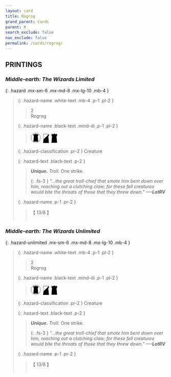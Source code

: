 ```yaml
---
layout: card
title: Rogrog
grand_parent: Cards
parent: R
search_exclude: false
nav_exclude: false
permalink: /cards/rogrog/
---
```


## PRINTINGS


### _Middle-earth: The Wizards Limited_

{: .hazard .mx-sm-6 .mx-md-8 .mx-lg-10 .mb-4 }
> {: .hazard-name .white-text .mb-4 .p-1 .pl-2 }
> > <div class="hazard-mp">2</div>
> > <div class="card-name">Rogrog</div>
>
> {: .hazard-name .black-text .mind-di .p-1 .pl-2 }
> > ![](/assets/images/dark-domain.svg)&ensp;![](/assets/images/shadow-hold.svg)&ensp;![](/assets/images/dark-hold.svg)
>
> {: .hazard-classification .pr-2 }
> Creature
>
> {: .hazard-text .black-text .p-2 }
> > _**Unique.**_ _Troll._ One strike. 
> > 
> > {: .fs-3 } 
> > _“...the great troll-chief that smote him bent down over him, reaching out a clutching claw; for these fell creatures would bite the throats of those that they threw down."_ ***---&#65279;LotRV*** 
>
> {: .hazard-name .p-1 .pr-2 }
> > <div class="card-shield">【 13/8 】</div>
> > <div class="card-corruption">&nbsp;</div>

### _Middle-earth: The Wizards Unlimited_

{: .hazard-unlimited .mx-sm-6 .mx-md-8 .mx-lg-10 .mb-4 }
> {: .hazard-name .white-text .mb-4 .p-1 .pl-2 }
> > <div class="hazard-mp">2</div>
> > <div class="card-name">Rogrog</div>
>
> {: .hazard-name .black-text .mind-di .p-1 .pl-2 }
> > ![](/assets/images/dark-domain.svg)&ensp;![](/assets/images/shadow-hold.svg)&ensp;![](/assets/images/dark-hold.svg)
>
> {: .hazard-classification .pr-2 }
> Creature
>
> {: .hazard-text .black-text .p-2 }
> > _**Unique.**_ _Troll._ One strike. 
> > 
> > {: .fs-3 } 
> > _“...the great troll-chief that smote him bent down over him, reaching out a clutching claw; for these fell creatures would bite the throats of those that they threw down."_ ***---&#65279;LotRV*** 
>
> {: .hazard-name .p-1 .pr-2 }
> > <div class="card-shield">【 13/8 】</div>
> > <div class="card-corruption-white">&nbsp;</div>

